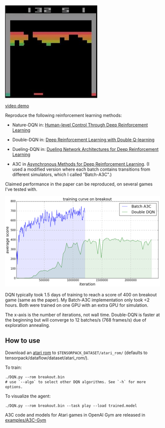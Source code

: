 ![breakout](breakout.jpg)

[video demo](https://youtu.be/o21mddZtE5Y)

Reproduce the following reinforcement learning methods:

+ Nature-DQN in:
[Human-level Control Through Deep Reinforcement Learning](http://www.nature.com/nature/journal/v518/n7540/full/nature14236.html)

+ Double-DQN in:
[Deep Reinforcement Learning with Double Q-learning](http://arxiv.org/abs/1509.06461)

+ Dueling-DQN in: [Dueling Network Architectures for Deep Reinforcement Learning](https://arxiv.org/abs/1511.06581)

+ A3C in [Asynchronous Methods for Deep Reinforcement Learning](http://arxiv.org/abs/1602.01783). (I
used a modified version where each batch contains transitions from different simulators, which I called "Batch-A3C".)

Claimed performance in the paper can be reproduced, on several games I've tested with.

![DQN](curve-breakout.png)

DQN typically took 1.5 days of training to reach a score of 400 on breakout game (same as the paper).
My Batch-A3C implementation only took <2 hours.
Both were trained on one GPU with an extra GPU for simulation.

The x-axis is the number of iterations, not wall time.
Double-DQN is faster at the beginning but will converge to 12 batches/s (768 frames/s) due of exploration annealing.

## How to use

Download an [atari rom](https://github.com/openai/atari-py/tree/master/atari_py/atari_roms) to
`$TENSORPACK_DATASET/atari_rom/` (defaults to tensorpack/dataflow/dataset/atari_rom/).

To train:
```
./DQN.py --rom breakout.bin
# use `--algo` to select other DQN algorithms. See `-h` for more options.
```

To visualize the agent:
```
./DQN.py --rom breakout.bin --task play --load trained.model
```

A3C code and models for Atari games in OpenAI Gym are released in [examples/A3C-Gym](../A3C-Gym)
